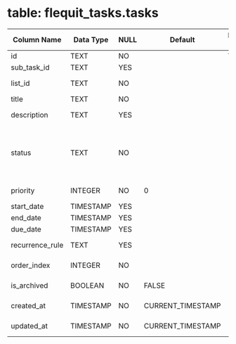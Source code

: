 # table: flequit_tasks.tasks

| Column Name     | Data Type | NULL | Default           | Primary Key | Foreign Key   | Unique | Check Constraint                                                       | Description        |
| --------------- | --------- | ---- | ----------------- | ----------- | ------------- | ------ | ---------------------------------------------------------------------- | ------------------ |
| id              | TEXT      | NO   |                   | YES         |               | YES    |                                                                        | Task ID            |
| sub_task_id     | TEXT      | YES  |                   |             | sub_tasks(id) |        |                                                                        | Subtask ID         |
| list_id         | TEXT      | NO   |                   |             | lists(id)     |        |                                                                        | Parent list ID     |
| title           | TEXT      | NO   |                   |             |               |        |                                                                        | Task title         |
| description     | TEXT      | YES  |                   |             |               |        |                                                                        | Task description   |
| status          | TEXT      | NO   |                   |             |               |        | IN ('not_started', 'in_progress', 'waiting', 'completed', 'cancelled') | Task status        |
| priority        | INTEGER   | NO   | 0                 |             |               |        |                                                                        | Priority level     |
| start_date      | TIMESTAMP | YES  |                   |             |               |        |                                                                        | Start date         |
| end_date        | TIMESTAMP | YES  |                   |             |               |        |                                                                        | End date           |
| due_date        | TIMESTAMP | YES  |                   |             |               |        |                                                                        | Due date           |
| recurrence_rule | TEXT      | YES  |                   |             |               |        |                                                                        | Recurrence rule    |
| order_index     | INTEGER   | NO   |                   |             |               |        |                                                                        | Display order      |
| is_archived     | BOOLEAN   | NO   | FALSE             |             |               |        |                                                                        | Archive status     |
| created_at      | TIMESTAMP | NO   | CURRENT_TIMESTAMP |             |               |        |                                                                        | Creation timestamp |
| updated_at      | TIMESTAMP | NO   | CURRENT_TIMESTAMP |             |               |        |                                                                        | Update timestamp   |

